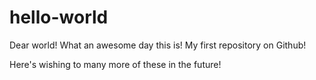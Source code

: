 # hello-world

Dear world! What an awesome day this is! My first repository on Github!

Here's wishing to many more of these in the future!

